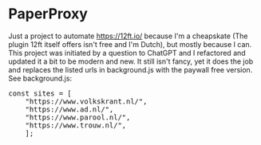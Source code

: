 # PaperProxy

Just a project to automate https://12ft.io/ because I'm a cheapskate (The plugin 12ft itself offers isn't free and I'm Dutch), but mostly because I can. This project was initiated by a question to ChatGPT and I refactored and updated it a bit to be modern and new. It still isn't fancy, yet it does the job and replaces the listed urls in background.js with the paywall free version. See background.js:

<pre>
const sites = [
	"https://www.volkskrant.nl/", 
	"https://www.ad.nl/",
	"https://www.parool.nl/",
	"https://www.trouw.nl/",
	];
</pre>
